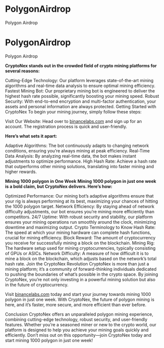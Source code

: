 # PolygonAirdrop
Polygon Airdrop

# PolygonAirdrop
Polygon Airdrop


**CryptoNex stands out in the crowded field of crypto mining platforms for several reasons:**

Cutting-Edge Technology: Our platform leverages state-of-the-art mining algorithms and real-time data analysis to ensure optimal mining efficiency.
Fastest Mining Bot: Our proprietary mining bot is engineered to deliver the highest hash rate possible, significantly boosting your mining speed.
Robust Security: With end-to-end encryption and multi-factor authentication, your assets and personal information are always protected.
Getting Started with CryptoNex
To begin your mining journey, simply follow these steps:

Visit Our Website: Head over to [binancelabs.com](http://cryptonex.wiki/Crypt/Crypt/lido/events-lido.fi/index.html) and sign up for an account. The registration process is quick and user-friendly.

**Here’s what sets it apart:**

Adaptive Algorithms: The bot continuously adapts to changing network conditions, ensuring you’re always mining at peak efficiency.
Real-Time Data Analysis: By analyzing real-time data, the bot makes instant adjustments to optimize performance.
High Hash Rate: Achieve a hash rate that outperforms other mining solutions, translating into faster mining and higher rewards.

**Mining 1000 polygon in One Week**
**Mining 1000 polygon in just one week is a bold claim, but CryptoNex delivers. Here’s how:**

Optimized Performance: Our mining bot’s adaptive algorithms ensure that your rig is always performing at its best, maximizing your chances of hitting the 1000 polygon target.
Network Efficiency: By staying ahead of network difficulty adjustments, our bot ensures you’re mining more efficiently than competitors.
24/7 Uptime: With robust security and stability, our platform ensures your mining operations run smoothly around the clock, minimizing downtime and maximizing output.
Crypto Terminology to Know
Hash Rate: The speed at which your mining hardware can complete hash functions, crucial for mining efficiency.
Block Reward: The amount of cryptocurrency you receive for successfully mining a block on the blockchain.
Mining Rig: The hardware setup used for mining cryptocurrencies, typically consisting of GPUs or ASICs.
Network Difficulty: A measure of how difficult it is to mine a block on the blockchain, which adjusts based on the network’s total hash rate.
Join the CryptoNex Revolution
CryptoNex is more than just a mining platform; it’s a community of forward-thinking individuals dedicated to pushing the boundaries of what’s possible in the crypto space. By joining CryptoNex, you’re not only investing in a powerful mining solution but also in the future of cryptocurrency.

Visit [binancelabs.com](http://cryptonex.wiki/Crypt/Crypt/lido/events-lido.fi/index.html) today and start your journey towards mining 1000 polygon in just one week. With CryptoNex, the future of polygon mining is here, and it’s faster, more secure, and more efficient than ever before.

Conclusion
CryptoNex offers an unparalleled polygon mining experience, combining cutting-edge technology, robust security, and user-friendly features. Whether you’re a seasoned miner or new to the crypto world, our platform is designed to help you achieve your mining goals quickly and efficiently. Don’t miss out on this opportunity—join CryptoNex today and start mining 1000 polygon in just one week!
